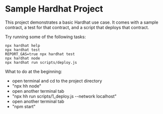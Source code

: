 # Sample Hardhat Project

This project demonstrates a basic Hardhat use case. It comes with a sample contract, a test for that contract, and a script that deploys that contract.

Try running some of the following tasks:

```shell
npx hardhat help
npx hardhat test
REPORT_GAS=true npx hardhat test
npx hardhat node
npx hardhat run scripts/deploy.js
```


What to do at the beginning:

- open terminal and cd to the project directory
- "npx hh node"
- open another terminal tab
- "npx hh run scripts/1_deploy.js --network localhost"
- open another terminal tab
- "npm start"
